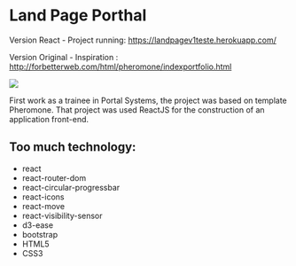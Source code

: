 # Land Page Porthal

Version React - Project running: https://landpagev1teste.herokuapp.com/

Version Original - Inspiration : http://forbetterweb.com/html/pheromone/indexportfolio.html

![](project_complete.gif)

First work as a trainee in Portal Systems, the project was based on template Pheromone. That project was used ReactJS for the construction of an application front-end.

## Too much technology:
- react
- react-router-dom
- react-circular-progressbar
- react-icons
- react-move
- react-visibility-sensor
- d3-ease
- bootstrap
- HTML5
- CSS3
